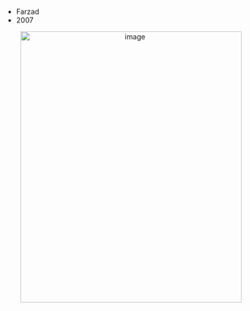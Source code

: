 - Farzad
- 2007
<p align="center">
  <img width="440" height="540" alt="image" src="https://github.com/user-attachments/assets/1ee4979a-2eed-48c6-a36a-1e4c03bca0c4" />
</p>


